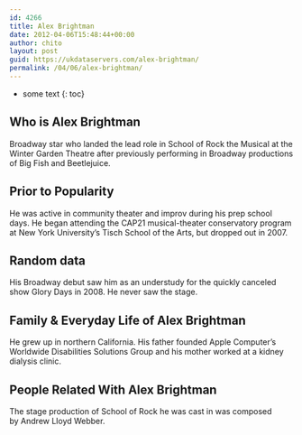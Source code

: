 ```yaml
---
id: 4266
title: Alex Brightman
date: 2012-04-06T15:48:44+00:00
author: chito
layout: post
guid: https://ukdataservers.com/alex-brightman/
permalink: /04/06/alex-brightman/
---
```


* some text
{: toc}
          
          
## Who is  Alex Brightman
                  
                  
                  
Broadway star who landed the lead role in School of Rock the Musical at the Winter Garden Theatre after previously performing in Broadway productions of Big Fish and Beetlejuice. 
                  
                
                
                
## Prior to Popularity 
                  
                  
                  
He was active in community theater and improv during his prep school days. He began attending the CAP21 musical-theater conservatory program at New York University&#8217;s Tisch School of the Arts, but dropped out in 2007.
                  
                
                
                
## Random data 
                  
                  
                  
His Broadway debut saw him as an understudy for the quickly canceled show Glory Days in 2008. He never saw the stage.
                  
                
                
                
## Family & Everyday Life of Alex Brightman
                  
                  
                  
He grew up in northern California. His father founded Apple Computer&#8217;s Worldwide Disabilities Solutions Group and his mother worked at a kidney dialysis clinic.
                  
                
                
                
## People Related With  Alex Brightman
                  
                  
                  
The stage production of School of Rock he was cast in was composed by Andrew Lloyd Webber.
                  
                
              
            
          
          
          
    
    
  
